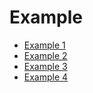 # Example

- [Example 1](example1.md)
- [Example 2](example2.md)
- [Example 3](example3.md)
- [Example 4](example4.md)
